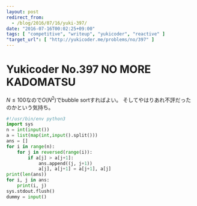 ```yaml
---
layout: post
redirect_from:
  - /blog/2016/07/16/yuki-397/
date: "2016-07-16T00:02:25+09:00"
tags: [ "competitive", "writeup", "yukicoder", "reactive" ]
"target_url": [ "http://yukicoder.me/problems/no/397" ]
---
```


# Yukicoder No.397 NO MORE KADOMATSU

$N \le 100$なので$O(N^2)$でbubble sortすればよい。
そしてやはりあれ不評だったのかという気持ち。

``` python
#!/usr/bin/env python3
import sys
n = int(input())
a = list(map(int,input().split()))
ans = []
for i in range(n):
    for j in reversed(range(i)):
        if a[j] > a[j+1]:
            ans.append((j, j+1))
            a[j], a[j+1] = a[j+1], a[j]
print(len(ans))
for i, j in ans:
    print(i, j)
sys.stdout.flush()
dummy = input()
```
